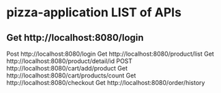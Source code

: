 # pizza-application LIST of APIs

## Get http://localhost:8080/login

Post http://localhost:8080/login
Get http://localhost:8080/product/list
Get http://localhost:8080/product/detail/id
POST http://localhost:8080/cart/add/product
Get http://localhost:8080/cart/products/count
Get http://localhost:8080/checkout
Get http://localhost:8080/order/history


